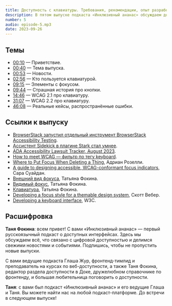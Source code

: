 ```yaml
---
title: Доступность с клавиатуры. Требования, рекомендации, опыт разработки компонентов
description: В пятом выпуске подкаста «Инклюзивный ананас» обсуждаем доступность с клавиатуры. Рассказываем про критерии WCAG 2.1 и WCAG 2.2, которые нужно соблюдать, приводим примеры из личного опыта при разработке и тестировании компонентов, делимся частыми ошибками и пробегаемся по руководствам от W3C про разработку клавиатурного интерфейса.
number: 5
audio: episode-5.mp3
date: 2023-09-26
---
```


## Темы

- [00:10](#00:10) — Приветствие.
- [00:40](#00:40) — Тема выпуска.
- [00:53](#00:53) — Новости.
- [02:56](#02:56) — Кто пользуется клавиатурой.
- [09:15](#09:15) — Элементы с фокусом.
- [09:44](#09:44) — Страшная история про кнопки.
- [14:46](#14:46) — WCAG 2.1 про клавиатуру.
- [31:07](#31:07) — WCAG 2.2 про клавиатуру.
- [46:08](#46:08) — Реальные кейсы, распространённые ошибки.

## Ссылки к выпуску

- [BrowserStack запустил отдельный инструмент BrowserStack Accessibility Testing](https://www.browserstack.com/blog/browserstack-accessibility-testing-one-stop-solution-to-test-report-and-monitor-web-accessibility/).
- [Ассистент Sidekick в плагине Stark стал умнее](https://www.getstark.co/blog/introducing-aria-headings-touchtargets-sidekick/).
- [ADA Accessibility Lawsuit Tracker, August 2023](https://info.usablenet.com/ada-website-compliance-lawsuit-tracker?utm_campaign=ADA%20Lawsuit%20Tracker&utm_medium=email&_hsenc=p2ANqtz-9CVOg6tF1EHyLHZYw2VyKV4qYcp9g12XLdhHfDHiM2RHnwcrQUtZRt3mGro0ejdVUqF55IYGukEBUUL7fVgoKmO7ODNw&_hsmi=273743242&utm_content=273743242&utm_source=hs_email&hsCtaTracking=d7313e97-9250-4d9a-aff2-db06d3b2173e%7Ce1d4bec3-9cf6-4fa4-98bf-98e824f21591).
- [How to meet WCAG — фильтр по тегу keyboard](https://www.w3.org/WAI/WCAG21/quickref/?currentsidebar=%23col_customize&tags=keyboard).
- [Where to Put Focus When Deleting a Thing](https://adrianroselli.com/2023/08/where-to-put-focus-when-deleting-a-thing.html), Адриан Розелли.
- [A guide to designing accessible, WCAG-conformant focus indicators](https://www.sarasoueidan.com/blog/focus-indicators/), Сара Суайдaн.
- [Внешний вид фокуса](https://tatiana-fokina-blog.ru/posts/wcag-focus-appearance/), Татьяна Фокина.
- [Видимый фокус](https://tatiana-fokina-blog.ru/posts/wcag-focus-visible/), Татьяна Фокина.
- [Клавиатура](https://tatiana-fokina-blog.ru/posts/wcag-keyboard/), Татьяна Фокина.
- [Developing a focus style for a themable design system](https://adhoc.team/2022/02/08/creating-focus-style-for-themable-design-system/), Скотт Вебер.
- [Developing a keyboard interface](https://www.w3.org/WAI/ARIA/apg/practices/keyboard-interface/), W3C.

## Расшифровка

**Таня Фокина**: всем привет! С вами «Инклюзивный ананас» — первый русскоязычный подкаст о доступных интерфейсах. Здесь мы обсуждаем всё, что связано с цифровой доступностью и делимся свежими новостями и событиями. Подпишись, чтобы не пропустить новые выпуски. 

С вами ведущие подкаста Глаша Жур, фронтенд-тимлид и преподаватель на курсах по веб-доступности, а также Таня Фокина, редактор раздела доступности в Доке, дружелюбном справочнике по фронтенду, и большая любительница поговорить о доступности.

**Таня**: с вами был подкаст «Инклюзивный ананас» и его ведущие Глаша и Таня. Вы можете найти нас на любой подкаст-платформе. До встречи в следующем выпуске!
